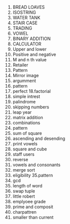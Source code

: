 1. BREAD LOAVES
2. ISOSTRING
3. WATER TANK
4. STAIR CASE
5. TRADING
6. VOWEL 
7. BINARY ADDITION
8. CALCULATOR
9. Upper and lower
10. Positive and negative
11. M and n th value
12. Retailer
13. Pattern
14. Mirror image
15. argumment
16. pattern
17. perfect
18.factorial
19. simple intrest
20. palindrome
21. skipping numbers
22. leap year
23. matrix addition
24. combinations
25. pattern
26. sum of square
27. ascending and desending
28. print vowels
29. square and cube
30. staff users
31. reverse
32. vowels and consonants
33. merge sort
34. eligibility
35.pattern
36. gcd
37. length of word
38. swap tuple
39. little robert
40. emplyoee grade
41. prime and composit
42. charpattren
43. smaller than current
